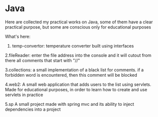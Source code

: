 # Java
Here are collected my practical works on Java, some of them have a clear practical purpose,
but some are conscious only for educational purposes

What's here:


1. temp-convertor: 
temperature converter built using interfaces

2.fileReader:
enter the file address into the console and it will cutout from
there all comments that start with "//"

3.collections:
a small implementation of a black list for comments.
if a forbidden word is encountered, then this comment will be blocked

4.web2:
A small web application that adds users to the list using servlets.
Made for educational purposes, in order to learn how to create and use servlets in practice

5.sp
A small project made with spring mvc and its ability to inject dependencies into a project
